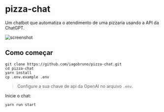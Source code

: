 # pizza-chat

Um chatbot que automatiza o atendimento de uma pizzaria usando a API da ChatGPT.

![screenshot](screenshot.png)

## Como começar

```
git clone https://github.com/iagobruno/pizza-chat.git
cd pizza-chat
yarn install
cp .env.example .env
```

> Configure a sua chave de api da OpenAI no arquivo `.env`.

Inicie o chat:

```
yarn run start
```
